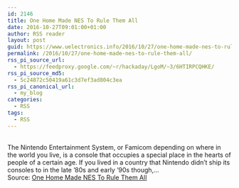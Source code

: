 ```yaml
---
id: 2146
title: One Home Made NES To Rule Them All
date: 2016-10-27T09:01:00+01:00
author: RSS reader
layout: post
guid: https://www.uelectronics.info/2016/10/27/one-home-made-nes-to-rule-them-all/
permalink: /2016/10/27/one-home-made-nes-to-rule-them-all/
rss_pi_source_url:
  - https://feedproxy.google.com/~r/hackaday/LgoM/~3/6HTIRPCQHKE/
rss_pi_source_md5:
  - 5c24872c50419a61c3d7ef3ad804c3ea
rss_pi_canonical_url:
  - my_blog
categories:
  - RSS
tags:
  - RSS
---
```

&#013;  
The Nintendo Entertainment System, or Famicom depending on where in the world you live, is a console that occupies a special place in the hearts of people of a certain age. If you lived in a country that Nintendo didn’t ship its consoles to in the late ’80s and early ’90s though,…&#013;  
Source: <a href="https://feedproxy.google.com/~r/hackaday/LgoM/~3/6HTIRPCQHKE/" target="_blank">One Home Made NES To Rule Them All</a>